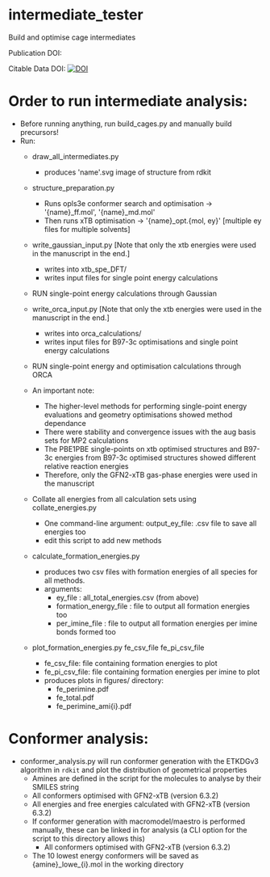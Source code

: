 # intermediate_tester
Build and optimise cage intermediates

Publication DOI:

Citable Data DOI:
[![DOI](https://zenodo.org/badge/DOI/10.5281/zenodo.6790519.svg)](https://doi.org/10.5281/zenodo.6790519)


# Order to run intermediate analysis:
* Before running anything, run build_cages.py and manually build precursors!
* Run:
    * draw_all_intermediates.py
        * produces 'name'.svg image of structure from rdkit

    * structure_preparation.py
        * Runs opls3e conformer search and optimisation -> '{name}_ff.mol', '{name}_md.mol'
        * Then runs xTB optimisation -> '{name}_opt.{mol, ey}' [multiple ey files for multiple solvents]

    * write_gaussian_input.py [Note that only the xtb energies were used in the manuscript in the end.]
        * writes into xtb_spe_DFT/
        * writes input files for single point energy calculations

    * RUN single-point energy calculations through Gaussian

    * write_orca_input.py [Note that only the xtb energies were used in the manuscript in the end.]
        * writes into orca_calculations/
        * writes input files for B97-3c optimisations and single point energy calculations

    * RUN single-point energy and optimisation calculations through ORCA

    * An important note:
        * The higher-level methods for performing single-point energy evaluations and geometry optimisations showed method dependance
        * There were stability and convergence issues with the aug basis sets for MP2 calculations
        * The PBE1PBE single-points on xtb optimised structures and B97-3c energies from B97-3c optimised structures showed different relative reaction energies
        * Therefore, only the GFN2-xTB gas-phase energies were used in the manuscript

    * Collate all energies from all calculation sets using collate_energies.py
        * One command-line argument: output_ey_file: .csv file to save all energies too
        * edit this script to add new methods

    * calculate_formation_energies.py
        * produces two csv files with formation energies of all species for all methods.
        * arguments:
            * ey_file : all_total_energies.csv (from above)
            * formation_energy_file : file to output all formation energies too
            * per_imine_file : file to output all formation energies per imine bonds formed too

    * plot_formation_energies.py fe_csv_file fe_pi_csv_file
        * fe_csv_file: file containing formation energies to plot
        * fe_pi_csv_file: file containing formation energies per imine to plot
        * produces plots in figures/ directory:
            * fe_perimine.pdf
            * fe_total.pdf
            * fe_perimine_ami{i}.pdf

# Conformer analysis:
* conformer_analysis.py will run conformer generation with the ETKDGv3 algorithm in `rdkit` and plot the distribution of geometrical properties
    * Amines are defined in the script for the molecules to analyse by their SMILES string
    * All conformers optimised with GFN2-xTB (version 6.3.2)
    * All energies and free energies calculated with GFN2-xTB (version 6.3.2)
    * If conformer generation with macromodel/maestro is performed manually, these can be linked in for analysis (a CLI option for the script to this directory allows this)
        * All conformers optimised with GFN2-xTB (version 6.3.2)
    * The 10 lowest energy conformers will be saved as {amine}\_lowe\_{i}.mol in the working directory
